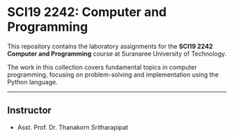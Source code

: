 # SCI19 2242: Computer and Programming

This repository contains the laboratory assignments for the **SCI19 2242 Computer and Programming** course at Suranaree University of Technology.

The work in this collection covers fundamental topics in computer programming, focusing on problem-solving and implementation using the Python language.

---

## Instructor

* Asst. Prof. Dr. Thanakorn Sritharapipat
